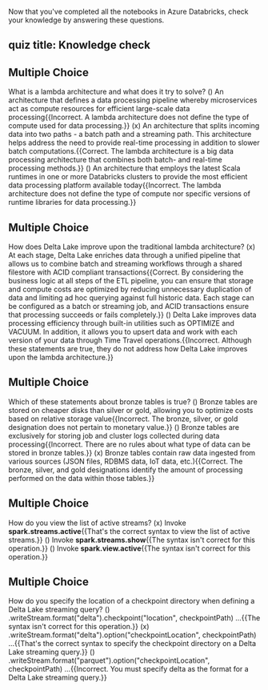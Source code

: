 Now that you've completed all the notebooks in Azure Databricks, check your knowledge by answering these questions.

## quiz title: Knowledge check
## Multiple Choice
What is a lambda architecture and what does it try to solve?
() An architecture that defines a data processing pipeline whereby microservices act as compute resources for efficient large-scale data processing{{Incorrect. A lambda architecture does not define the type of compute used for data processing.}}
(x) An architecture that splits incoming data into two paths - a batch path and a streaming path. This architecture helps address the need to provide real-time processing in addition to slower batch computations.{{Correct. The lambda architecture is a big data processing architecture that combines both batch- and real-time processing methods.}}
() An architecture that employs the latest Scala runtimes in one or more Databricks clusters to provide the most efficient data processing platform available today{{Incorrect. The lambda architecture does not define the type of compute nor specific versions of runtime libraries for data processing.}}

## Multiple Choice
How does Delta Lake improve upon the traditional lambda architecture?
(x) At each stage, Delta Lake enriches data through a unified pipeline that allows us to combine batch and streaming workflows through a shared filestore with ACID compliant transactions{{Correct. By considering the business logic at all steps of the ETL pipeline, you can ensure that storage and compute costs are optimized by reducing unnecessary duplication of data and limiting ad hoc querying against full historic data. Each stage can be configured as a batch or streaming job, and ACID transactions ensure that processing succeeds or fails completely.}}
() Delta Lake improves data processing efficiency through built-in utilities such as OPTIMIZE and VACUUM. In addition, it allows you to upsert data and work with each version of your data through Time Travel operations.{{Incorrect. Although these statements are true, they do not address how Delta Lake improves upon the lambda architecture.}}

## Multiple Choice
Which of these statements about bronze tables is true?
() Bronze tables are stored on cheaper disks than silver or gold, allowing you to optimize costs based on relative storage value{{Incorrect. The bronze, silver, or gold designation does not pertain to monetary value.}}
() Bronze tables are exclusively for storing job and cluster logs collected during data processing{{Incorrect. There are no rules about what type of data can be stored in bronze tables.}}
(x) Bronze tables contain raw data ingested from various sources (JSON files, RDBMS data,  IoT data, etc.){{Correct. The bronze, silver, and gold designations identify the amount of processing performed on the data within those tables.}}

## Multiple Choice
How do you view the list of active streams?
(x) Invoke **spark.streams.active**{{That's the correct syntax to view the list of active streams.}}
() Invoke **spark.streams.show**{{The syntax isn't correct for this operation.}}
() Invoke **spark.view.active**{{The syntax isn't correct for this operation.}}

## Multiple Choice
How do you specify the location of a checkpoint directory when defining a Delta Lake streaming query?
() .writeStream.format("delta").checkpoint("location", checkpointPath) ...{{The syntax isn't correct for this operation.}}
(x) .writeStream.format("delta").option("checkpointLocation", checkpointPath) ...{{That's the correct syntax to specify the checkpoint directory on a Delta Lake streaming query.}}
() .writeStream.format("parquet").option("checkpointLocation", checkpointPath) ...{{Incorrect. You must specify delta as the format for a Delta Lake streaming query.}}
